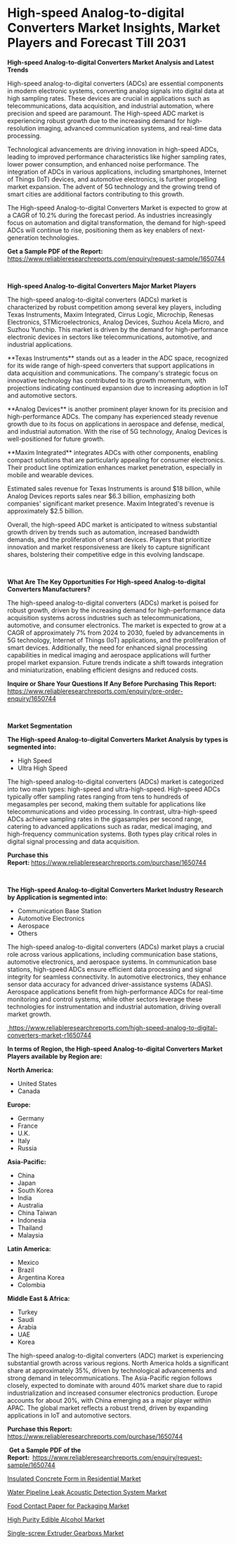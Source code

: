 <p><h1>High-speed Analog-to-digital Converters Market Insights, Market Players and Forecast Till 2031</h1></p><p><strong>High-speed Analog-to-digital Converters Market Analysis and Latest Trends</strong></p>
<p><p>High-speed analog-to-digital converters (ADCs) are essential components in modern electronic systems, converting analog signals into digital data at high sampling rates. These devices are crucial in applications such as telecommunications, data acquisition, and industrial automation, where precision and speed are paramount. The High-speed ADC market is experiencing robust growth due to the increasing demand for high-resolution imaging, advanced communication systems, and real-time data processing.</p><p>Technological advancements are driving innovation in high-speed ADCs, leading to improved performance characteristics like higher sampling rates, lower power consumption, and enhanced noise performance. The integration of ADCs in various applications, including smartphones, Internet of Things (IoT) devices, and automotive electronics, is further propelling market expansion. The advent of 5G technology and the growing trend of smart cities are additional factors contributing to this growth.</p><p>The High-speed Analog-to-digital Converters Market is expected to grow at a CAGR of 10.2% during the forecast period. As industries increasingly focus on automation and digital transformation, the demand for high-speed ADCs will continue to rise, positioning them as key enablers of next-generation technologies.</p></p>
<p><strong>Get a Sample PDF of the Report:&nbsp;</strong> <a href="https://www.reliableresearchreports.com/enquiry/request-sample/1650744?utm_campaign=5&utm_medium=2&utm_source=Github&utm_content=ia&utm_term=08122024&utm_id=high-speed-analog-to-digital-converters">https://www.reliableresearchreports.com/enquiry/request-sample/1650744</a></p>
<p>&nbsp;</p>
<p><strong>High-speed Analog-to-digital Converters Major Market Players</strong></p>
<p><p>The high-speed analog-to-digital converters (ADCs) market is characterized by robust competition among several key players, including Texas Instruments, Maxim Integrated, Cirrus Logic, Microchip, Renesas Electronics, STMicroelectronics, Analog Devices, Suzhou Acela Micro, and Suzhou Yunchip. This market is driven by the demand for high-performance electronic devices in sectors like telecommunications, automotive, and industrial applications.</p><p>**Texas Instruments** stands out as a leader in the ADC space, recognized for its wide range of high-speed converters that support applications in data acquisition and communications. The company's strategic focus on innovative technology has contributed to its growth momentum, with projections indicating continued expansion due to increasing adoption in IoT and automotive sectors.</p><p>**Analog Devices** is another prominent player known for its precision and high-performance ADCs. The company has experienced steady revenue growth due to its focus on applications in aerospace and defense, medical, and industrial automation. With the rise of 5G technology, Analog Devices is well-positioned for future growth.</p><p>**Maxim Integrated** integrates ADCs with other components, enabling compact solutions that are particularly appealing for consumer electronics. Their product line optimization enhances market penetration, especially in mobile and wearable devices.</p><p>Estimated sales revenue for Texas Instruments is around $18 billion, while Analog Devices reports sales near $6.3 billion, emphasizing both companies' significant market presence. Maxim Integrated's revenue is approximately $2.5 billion.</p><p>Overall, the high-speed ADC market is anticipated to witness substantial growth driven by trends such as automation, increased bandwidth demands, and the proliferation of smart devices. Players that prioritize innovation and market responsiveness are likely to capture significant shares, bolstering their competitive edge in this evolving landscape.</p></p>
<p>&nbsp;</p>
<p><strong>What Are The Key Opportunities For High-speed Analog-to-digital Converters Manufacturers?</strong></p>
<p><p>The high-speed analog-to-digital converters (ADCs) market is poised for robust growth, driven by the increasing demand for high-performance data acquisition systems across industries such as telecommunications, automotive, and consumer electronics. The market is expected to grow at a CAGR of approximately 7% from 2024 to 2030, fueled by advancements in 5G technology, Internet of Things (IoT) applications, and the proliferation of smart devices. Additionally, the need for enhanced signal processing capabilities in medical imaging and aerospace applications will further propel market expansion. Future trends indicate a shift towards integration and miniaturization, enabling efficient designs and reduced costs.</p></p>
<p><strong>Inquire or Share Your Questions If Any Before Purchasing This Report:</strong> <a href="https://www.reliableresearchreports.com/enquiry/pre-order-enquiry/1650744?utm_campaign=5&utm_medium=2&utm_source=Github&utm_content=ia&utm_term=08122024&utm_id=high-speed-analog-to-digital-converters">https://www.reliableresearchreports.com/enquiry/pre-order-enquiry/1650744</a></p>
<p>&nbsp;</p>
<p><strong>Market Segmentation</strong></p>
<p><strong>The High-speed Analog-to-digital Converters Market Analysis by types is segmented into:</strong></p>
<p><ul><li>High Speed</li><li>Ultra High Speed</li></ul></p>
<p><p>The high-speed analog-to-digital converters (ADCs) market is categorized into two main types: high-speed and ultra-high-speed. High-speed ADCs typically offer sampling rates ranging from tens to hundreds of megasamples per second, making them suitable for applications like telecommunications and video processing. In contrast, ultra-high-speed ADCs achieve sampling rates in the gigasamples per second range, catering to advanced applications such as radar, medical imaging, and high-frequency communication systems. Both types play critical roles in digital signal processing and data acquisition.</p></p>
<p><strong>Purchase this Report:&nbsp;</strong><a href="https://www.reliableresearchreports.com/purchase/1650744?utm_campaign=5&utm_medium=2&utm_source=Github&utm_content=ia&utm_term=08122024&utm_id=high-speed-analog-to-digital-converters">https://www.reliableresearchreports.com/purchase/1650744</a></p>
<p>&nbsp;</p>
<p><strong>The High-speed Analog-to-digital Converters Market Industry Research by Application is segmented into:</strong></p>
<p><ul><li>Communication Base Station</li><li>Automotive Electronics</li><li>Aerospace</li><li>Others</li></ul></p>
<p><p>The high-speed analog-to-digital converters (ADCs) market plays a crucial role across various applications, including communication base stations, automotive electronics, and aerospace systems. In communication base stations, high-speed ADCs ensure efficient data processing and signal integrity for seamless connectivity. In automotive electronics, they enhance sensor data accuracy for advanced driver-assistance systems (ADAS). Aerospace applications benefit from high-performance ADCs for real-time monitoring and control systems, while other sectors leverage these technologies for instrumentation and industrial automation, driving overall market growth.</p></p>
<p><a href="https://www.reliableresearchreports.com/high-speed-analog-to-digital-converters-market-r1650744?utm_campaign=5&utm_medium=2&utm_source=Github&utm_content=ia&utm_term=08122024&utm_id=high-speed-analog-to-digital-converters">&nbsp;https://www.reliableresearchreports.com/high-speed-analog-to-digital-converters-market-r1650744</a></p>
<p><strong>In terms of Region, the High-speed Analog-to-digital Converters Market Players available by Region are:</strong></p>
<p>
    <p> <strong> North America: </strong>
        <ul>
            <li>United States</li>
            <li>Canada</li>
        </ul>
        </p> 
    <p> <strong> Europe: </strong>
        <ul>
            <li>Germany</li>
            <li>France</li>
            <li>U.K.</li>
            <li>Italy</li>
            <li>Russia</li>
        </ul>
        </p> 
    <p> <strong> Asia-Pacific: </strong>
        <ul>
            <li>China</li>
            <li>Japan</li>
            <li>South Korea</li>
            <li>India</li>
            <li>Australia</li>
            <li>China Taiwan</li>
            <li>Indonesia</li>
            <li>Thailand</li>
            <li>Malaysia</li>
        </ul>
        </p> 
    <p> <strong> Latin America: </strong>
        <ul>
            <li>Mexico</li>
            <li>Brazil</li>
            <li>Argentina Korea</li>
            <li>Colombia</li>
        </ul>
        </p> 
    <p> <strong> Middle East & Africa: </strong>
        <ul>
            <li>Turkey</li>
            <li>Saudi</li>
            <li>Arabia</li>
            <li>UAE</li>
            <li>Korea</li>
        </ul>
    </p>
    </p>
<p><p>The high-speed analog-to-digital converters (ADC) market is experiencing substantial growth across various regions. North America holds a significant share at approximately 35%, driven by technological advancements and strong demand in telecommunications. The Asia-Pacific region follows closely, expected to dominate with around 40% market share due to rapid industrialization and increased consumer electronics production. Europe accounts for about 20%, with China emerging as a major player within APAC. The global market reflects a robust trend, driven by expanding applications in IoT and automotive sectors.</p></p>
<p><strong>Purchase this Report: </strong><a href="https://www.reliableresearchreports.com/purchase/1650744?utm_campaign=5&utm_medium=2&utm_source=Github&utm_content=ia&utm_term=08122024&utm_id=high-speed-analog-to-digital-converters">https://www.reliableresearchreports.com/purchase/1650744</a></p>
<p>&nbsp;<strong>Get a Sample PDF of the Report:&nbsp;&nbsp;</strong><a href="https://www.reliableresearchreports.com/enquiry/request-sample/1650744?utm_campaign=5&utm_medium=2&utm_source=Github&utm_content=ia&utm_term=08122024&utm_id=high-speed-analog-to-digital-converters">https://www.reliableresearchreports.com/enquiry/request-sample/1650744</a></p>
<p><strong></strong></p>
<p><p><a href="https://www.linkedin.com/pulse/insulated-concrete-form-residential-market-research-key-insights-dsxse?utm_campaign=5&utm_medium=2&utm_source=Github&utm_content=ia&utm_term=08122024&utm_id=high-speed-analog-to-digital-converters">Insulated Concrete Form in Residential Market</a></p><p><a href="https://www.linkedin.com/pulse/the-sympatico-insight-9odme?utm_campaign=5&utm_medium=2&utm_source=Github&utm_content=ia&utm_term=08122024&utm_id=high-speed-analog-to-digital-converters">Water Pipeline Leak Acoustic Detection System Market</a></p><p><a href="https://www.linkedin.com/pulse/futur-trend-quest-sl8ue?utm_campaign=5&utm_medium=2&utm_source=Github&utm_content=ia&utm_term=08122024&utm_id=high-speed-analog-to-digital-converters">Food Contact Paper for Packaging Market</a></p><p><a href="https://github.com/globismark/Market-Research-Report-List-5/blob/main/high-purity-edible-alcohol-market.md?utm_campaign=5&utm_medium=2&utm_source=Github&utm_content=ia&utm_term=08122024&utm_id=high-speed-analog-to-digital-converters">High Purity Edible Alcohol Market</a></p><p><a href="https://github.com/NarcisoFerry/Market-Research-Report-List-1/blob/main/single-screw-extruder-gearboxs-market.md?utm_campaign=5&utm_medium=2&utm_source=Github&utm_content=ia&utm_term=08122024&utm_id=high-speed-analog-to-digital-converters">Single-screw Extruder Gearboxs Market</a></p></p>